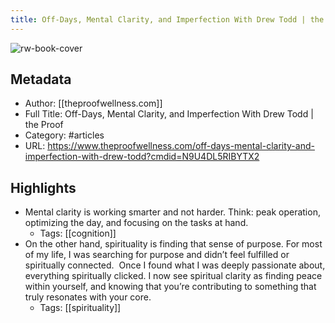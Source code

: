 ```yaml
---
title: Off-Days, Mental Clarity, and Imperfection With Drew Todd | the Proof
---
```

![rw-book-cover](https://readwise-assets.s3.amazonaws.com/static/images/article0.00998d930354.png)

## Metadata
- Author: [[theproofwellness.com]]
- Full Title: Off-Days, Mental Clarity, and Imperfection With Drew Todd | the Proof
- Category: #articles
- URL: https://www.theproofwellness.com/off-days-mental-clarity-and-imperfection-with-drew-todd?cmdid=N9U4DL5RIBYTX2

## Highlights
- Mental clarity is working smarter and not harder. Think: peak operation, optimizing the day, and focusing on the tasks at hand.
    - Tags: [[cognition]] 
- On the other hand, spirituality is finding that sense of purpose. For most of my life, I was searching for purpose and didn’t feel fulfilled or spiritually connected. 
  Once I found what I was deeply passionate about, everything spiritually clicked. 
  I now see spiritual clarity as finding peace within yourself, and knowing that you’re contributing to something that truly resonates with your core.
    - Tags: [[spirituality]] 
